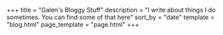 +++
title = "Galen's Bloggy Stuff"
description = "I write about things I do sometimes. You can find some of that here"
sort_by = "date"
template = "blog.html"
page_template = "page.html"
+++

